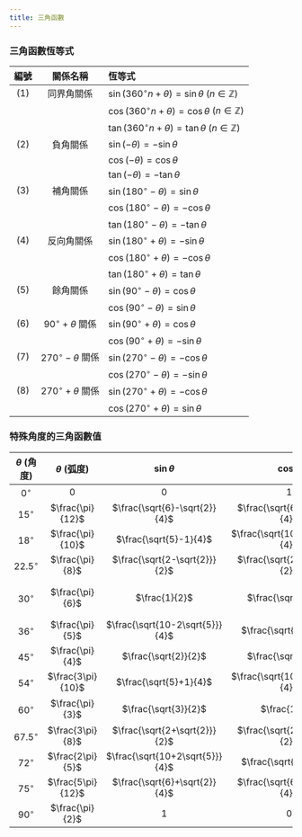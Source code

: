 ```yaml
---
title: 三角函數
---
```

### 三角函數恆等式
| 編號 | 關係名稱 | 恆等式 |
| :---: | :---: | :--- |
| (1) | 同界角關係 | $\sin (360^\circ n + \theta) = \sin \theta$  ($n \in \mathbb{Z}$) |
| | | $\cos (360^\circ n + \theta) = \cos \theta$  ($n \in \mathbb{Z}$) |
| | | $\tan (360^\circ n + \theta) = \tan \theta$  ($n \in \mathbb{Z}$) |
| (2) | 負角關係 | $\sin (-\theta) = -\sin \theta$ |
| | | $\cos (-\theta) = \cos \theta$ |
| | | $\tan (-\theta) = -\tan \theta$ |
| (3) | 補角關係 | $\sin (180^\circ - \theta) = \sin \theta$ |
| | | $\cos (180^\circ - \theta) = -\cos \theta$ |
| | | $\tan (180^\circ - \theta) = -\tan \theta$ |
| (4) | 反向角關係 | $\sin (180^\circ + \theta) = -\sin \theta$ |
| | | $\cos (180^\circ + \theta) = -\cos \theta$ |
| | | $\tan (180^\circ + \theta) = \tan \theta$ |
| (5) | 餘角關係 | $\sin (90^\circ - \theta) = \cos \theta$ |
| | | $\cos (90^\circ - \theta) = \sin \theta$ |
| (6) | $90^\circ + \theta$ 關係 | $\sin (90^\circ + \theta) = \cos \theta$ |
| | | $\cos (90^\circ + \theta) = -\sin \theta$ |
| (7) | $270^\circ - \theta$ 關係 | $\sin (270^\circ - \theta) = -\cos \theta$ |
| | | $\cos (270^\circ - \theta) = -\sin \theta$ |
| (8) | $270^\circ + \theta$ 關係 | $\sin (270^\circ + \theta) = -\cos \theta$ |
| | | $\cos (270^\circ + \theta) = \sin \theta$ |

### 特殊角度的三角函數值
| $\theta$ (角度) | $\theta$ (弧度) | $\sin \theta$ | $\cos \theta$ | $\tan \theta$ | $\cot \theta$ | $\sec \theta$ | $\csc \theta$ |
| :---: | :---: | :---: | :---: | :---: | :---: | :---: | :---: |
| $0^\circ$ | $0$ | $0$ | $1$ | $0$ | $\mp\infty$ | $1$ | $\pm\infty$ |
| $15^\circ$ | $\frac{\pi}{12}$ | $\frac{\sqrt{6}-\sqrt{2}}{4}$ | $\frac{\sqrt{6}+\sqrt{2}}{4}$ | $2-\sqrt{3}$ | $2+\sqrt{3}$ | $\sqrt{6}-\sqrt{2}$ | $\sqrt{6}+\sqrt{2}$ |
| $18^\circ$ | $\frac{\pi}{10}$ | $\frac{\sqrt{5}-1}{4}$ | $\frac{\sqrt{10+2\sqrt{5}}}{4}$ | $\sqrt{5-2\sqrt{5}}$ | $\sqrt{5+2\sqrt{5}}$ | $\sqrt{10-2\sqrt{5}}$ | $\sqrt{5}+1$ |
| $22.5^\circ$ | $\frac{\pi}{8}$ | $\frac{\sqrt{2-\sqrt{2}}}{2}$ | $\frac{\sqrt{2+\sqrt{2}}}{2}$ | $\sqrt{2}-1$ | $\sqrt{2}+1$ | $\sqrt{4-2\sqrt{2}}$ | $\sqrt{4+2\sqrt{2}}$ |
| $30^\circ$ | $\frac{\pi}{6}$ | $\frac{1}{2}$ | $\frac{\sqrt{3}}{2}$ | $\frac{1}{\sqrt{3}}$ 或 $\frac{\sqrt{3}}{3}$ | $\sqrt{3}$ | $\frac{2}{\sqrt{3}}$ 或 $\frac{2\sqrt{3}}{3}$ | $2$ |
| $36^\circ$ | $\frac{\pi}{5}$ | $\frac{\sqrt{10-2\sqrt{5}}}{4}$ | $\frac{\sqrt{5}+1}{4}$ | $\sqrt{5-2\sqrt{5}}$ | $\frac{\sqrt{25+10\sqrt{5}}}{5}$ | $\sqrt{5}-1$ | $\frac{\sqrt{10+2\sqrt{5}}}{4}$ |
| $45^\circ$ | $\frac{\pi}{4}$ | $\frac{\sqrt{2}}{2}$ | $\frac{\sqrt{2}}{2}$ | $1$ | $1$ | $\sqrt{2}$ | $\sqrt{2}$ |
| $54^\circ$ | $\frac{3\pi}{10}$ | $\frac{\sqrt{5}+1}{4}$ | $\frac{\sqrt{10-2\sqrt{5}}}{4}$ | $\sqrt{5+2\sqrt{5}}$ | $\sqrt{5-2\sqrt{5}}$ | $\sqrt{5}+1$ | $\sqrt{10-2\sqrt{5}}$ |
| $60^\circ$ | $\frac{\pi}{3}$ | $\frac{\sqrt{3}}{2}$ | $\frac{1}{2}$ | $\sqrt{3}$ | $\frac{1}{\sqrt{3}}$ 或 $\frac{\sqrt{3}}{3}$ | $2$ | $\frac{2}{\sqrt{3}}$ 或 $\frac{2\sqrt{3}}{3}$ |
| $67.5^\circ$ | $\frac{3\pi}{8}$ | $\frac{\sqrt{2+\sqrt{2}}}{2}$ | $\frac{\sqrt{2-\sqrt{2}}}{2}$ | $\sqrt{2}+1$ | $\sqrt{2}-1$ | $\sqrt{4+2\sqrt{2}}$ | $\sqrt{4-2\sqrt{2}}$ |
| $72^\circ$ | $\frac{2\pi}{5}$ | $\frac{\sqrt{10+2\sqrt{5}}}{4}$ | $\frac{\sqrt{5}-1}{4}$ | $\sqrt{5+2\sqrt{5}}$ | $\frac{\sqrt{25-10\sqrt{5}}}{5}$ | $\sqrt{5}+1$ | $\frac{\sqrt{10+2\sqrt{5}}}{4}$ |
| $75^\circ$ | $\frac{5\pi}{12}$ | $\frac{\sqrt{6}+\sqrt{2}}{4}$ | $\frac{\sqrt{6}-\sqrt{2}}{4}$ | $2+\sqrt{3}$ | $2-\sqrt{3}$ | $\sqrt{6}+\sqrt{2}$ | $\sqrt{6}-\sqrt{2}$ |
| $90^\circ$ | $\frac{\pi}{2}$ | $1$ | $0$ | $\pm\infty$ | $0$ | $\mp\infty$ | $1$ |
